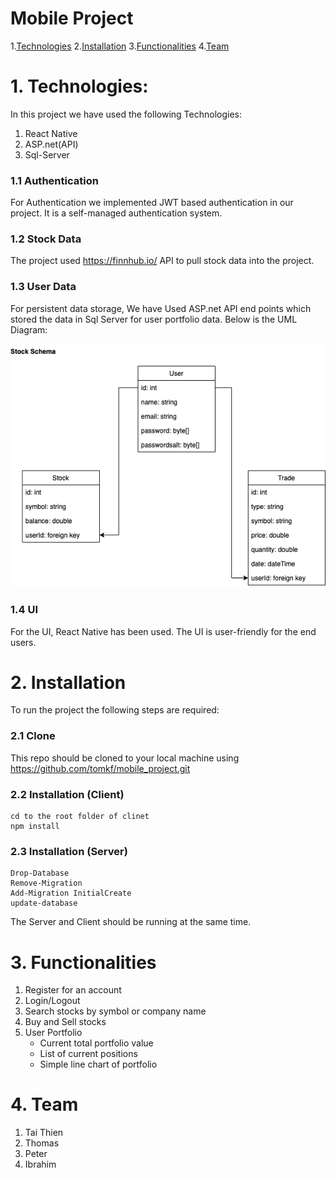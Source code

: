 # Mobile Project
1.[Technologies](#1)
2.[Installation](#2)
3.[Functionalities](#3)
4.[Team](#4)

<a name="1"></a>
# 1. Technologies:
In this project we have used the following Technologies:
1. React Native
2. ASP.net(API) 
3. Sql-Server

### 1.1 Authentication
For Authentication we implemented JWT based authentication in our project. It is a self-managed authentication system.
### 1.2 Stock Data
The project used https://finnhub.io/ API to pull stock data into the project. 
### 1.3 User Data
For persistent data storage, We have Used ASP.net API end points which stored the data in Sql Server for user portfolio data. Below is the UML Diagram:

![Stock_Schema](/StockUml.png)
### 1.4 UI
For the UI, React Native has been used. The UI is user-friendly for the end users. 
<a name="2"></a>
# 2. Installation
To run the project the following steps are required:
### 2.1 Clone
This repo should be cloned to your local machine using https://github.com/tomkf/mobile_project.git
### 2.2 Installation (Client)
    cd to the root folder of clinet 
    npm install
### 2.3 Installation (Server)
    Drop-Database
    Remove-Migration
    Add-Migration InitialCreate
    update-database
The Server and Client should be running at the same time. 

<a name="3"></a>
# 3. Functionalities
1.	Register for an account
2.	Login/Logout
3.	Search stocks by symbol or company name
4.	Buy and Sell stocks 
4. User Portfolio
    - Current total portfolio value
    - List of current positions
    - Simple line chart of portfolio 

<a name="4"></a>
# 4. Team
1. Tai Thien
2. Thomas
3. Peter
4. Ibrahim



